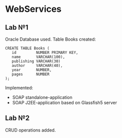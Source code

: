 # WebServices

## Lab №1


Oracle Database used.
Table Books created:

```
CREATE TABLE Books (
   id         NUMBER PRIMARY KEY,
   name       VARCHAR(100),
   publishing VARCHAR(30)
   author     VARCHAR(40),
   year       NUMBER,
   pages      NUMBER
);
```

Implemented:
- SOAP standalone-application 
- SOAP J2EE-application based on Glassfish5 server

## Lab №2


CRUD operations added.

